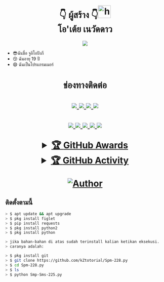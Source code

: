 <h1 align="center">👇 ผู้สร้าง 👇<img src="https://user-images.githubusercontent.com/1303154/88677602-1635ba80-d120-11ea-84d8-d263ba5fc3c0.gif" width="40px" alt="hi"><br>โอ'เต้ย เนวัดดาว </h1>
<p align="center">
  <img src="https://top4top.io/p_2339zqq4h0.jpg" />
</p>


- 😎ฉันชื่อ จูลิโอปังกี 
- 😚 ฉันอายุ 19 ปี 
- 😄 ฉันเป็นโปรแกรมเมอร์

<h1 align="center"> ช่องทางติดต่อ
<p align="center">
  <a href="https://api.whatsapp.com/send/?phone=66970571502&text=Assalamualaikum+Stah+Bolehkah+Kita+Berteman+?"><img src="https://img.shields.io/badge/WhatsApp-25D366?style=for-the-badge&logo=whatsapp&logoColor=white" />
  <a href="https://t.me/INFINITYMAX"><img src="https://img.shields.io/badge/telegram-25D366?style=for-the-badge&logo=telegram&logoColor=white" />
  <a href="https://github.com/INFINITYMAX"><img src="https://img.shields.io/badge/-GitHub-black?style=flat-square&logo=github" /> 
  <a href="https://youtube.com/channel/UCEiS0m5EBOlnTXLRBHM-L-A"><img src="https://img.shields.io/youtube/channel/subscribers/UCMnOhcDe_-8yE9jobx-JenA?style=social" /> <br>
</p>



<p>
    <img src="https://img.shields.io/badge/OS-Linux-blue?&logo=Linux" />
    <img src="https://img.shields.io/badge/OS-Windows-blue?&logo=Windows" />
    <img src="https://img.shields.io/badge/IDE-Xcode-blue?&logo=xcode" />
    <img src="https://img.shields.io/badge/Text%20Editor-Visual%20Studio%20Code-blue?&logo=visual%20studio%20code&logoColor=blue" />
    <img src="https://img.shields.io/badge/Sublime%20Text-gray?&logo=Sublime-Text" />
</p>
<details>
    <summary>&#127942 <b>GitHub Awards</b></summary><br/>

![Github Trophy](https://github-profile-trophy.vercel.app/?username=phaticusthiccy)

</details>

<details>
    <summary>&#127942 <b>GitHub Activity</b></summary><br/>

![Metrics](https://metrics.lecoq.io/PinoRecode?template=classic&repositories.forks=true&languages=1&languages.colors=github&languages.threshold=0%25&config.timezone=Asia%2FSemarang)

</details>

<p>

>
>
>
</div>
<p align="center">
  <a href="https://github.com/INFINITYMAX/"><img title="Author" src="https://img.shields.io/badge/บอท-บอม-red.svg?style=for-the-badge&logo=github" /></a>
  <h4 align="center">
</h4>
</p>



## ติดตั้งตามนี้
```bash 
> $ apt update && apt upgrade
> $ pkg install figlet
> $ pip install requests
> $ pkg install python2
> $ pkg install python

> jika bahan-bahan di atas sudah terinstall kalian ketikan eksekusi.
> caranya adalah:

> $ pkg install git
> $ git clone https://github.com/kZtotorial/Spm-228.py
> $ cd Spm-228.py
> $ ls
> $ python Smp-Sms-225.py

```
